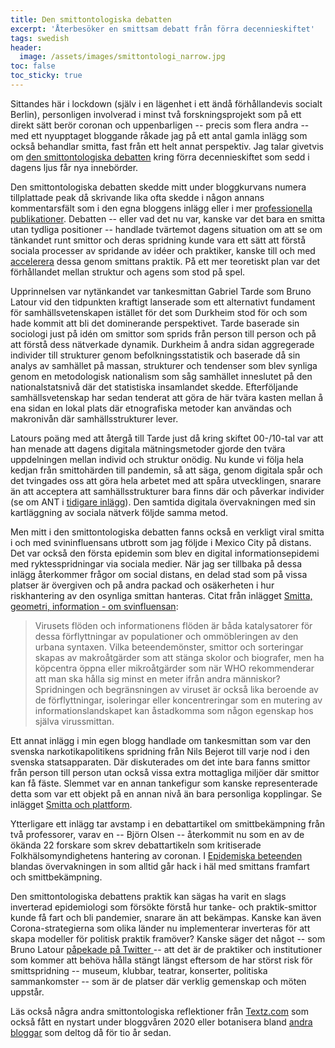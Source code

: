 ```yaml
---
title: Den smittontologiska debatten
excerpt: 'Återbesöker en smittsam debatt från förra decennieskiftet'
tags: swedish 
header:
  image: /assets/images/smittontologi_narrow.jpg
toc: false
toc_sticky: true
---
```


Sittandes här i lockdown (själv i en lägenhet i ett ändå förhållandevis socialt Berlin), personligen involverad i minst två forskningsprojekt som på ett direkt sätt berör coronan och uppenbarligen -- precis som flera andra -- med ett nyupptaget bloggande råkade jag på ett antal gamla inlägg som också behandlar smitta, fast från ett helt annat perspektiv. Jag talar givetvis om [den smittontologiska debatten](https://www.google.com/search?q=smittontologi) kring förra decennieskiftet som sedd i dagens ljus får nya innebörder.

Den smittontologiska debatten skedde mitt under bloggkurvans numera tillplattade peak då skrivande lika ofta skedde i någon annans kommentarsfält som i den egna bloggens inlägg eller i mer [professionella publikationer](https://www.eurozine.com/smittontologi/). Debatten -- eller vad det nu var, kanske var det bara en smitta utan tydliga positioner -- handlade tvärtemot dagens situation om att se om tänkandet runt smittor och deras spridning kunde vara ett sätt att förstå sociala processer av spridande av idéer och praktiker, kanske till och med [accelerera](2010-09-17-accelerationism-iii-eskalationism-pirateri-och-den-absoluta-horisonten-for-manskligheten.html) dessa genom smittans praktik. På ett mer teoretiskt plan var det förhållandet mellan struktur och agens som stod på spel.

Upprinnelsen var nytänkandet var tankesmittan Gabriel Tarde som Bruno Latour vid den tidpunkten kraftigt lanserade som ett alternativt fundament för samhällsvetenskapen istället för det som Durkheim stod för och som hade kommit att bli det dominerande perspektivet. Tarde baserade sin sociologi just på idén om smittor som sprids från person till person och på att förstå dess nätverkade dynamik. Durkheim å andra sidan aggregerade individer till strukturer genom befolkningsstatistik och baserade då sin analys av samhället på massan, strukturer och tendenser som blev synliga genom en metodologisk nationalism som såg samhället inneslutet på den nationalstatsnivå där det statistiska insamlandet skedde. Efterföljande samhällsvetenskap har sedan tenderat att göra de här tvära kasten mellan å ena sidan en lokal plats där etnografiska metoder kan användas och makronivån där samhällsstrukturer lever. 

Latours poäng med att återgå till Tarde just då kring skiftet 00-/10-tal var att han menade att dagens digitala mätningsmetoder gjorde den tvära uppdelningen mellan individ och struktur onödig. Nu kunde vi följa hela kedjan från smittohärden till pandemin, så att säga, genom digitala spår och det tvingades oss att göra hela arbetet med att spåra utvecklingen, snarare än att acceptera att samhällsstrukturer bara finns där och påverkar individer (se om ANT i [tidigare inlägg](2009-07-22-sts-101.html)). Den samtida digitala övervakningen med sin kartläggning av sociala nätverk följde samma metod.

Men mitt i den smittontologiska debatten fanns också en verkligt viral smitta i och med svininfluensans utbrott som jag följde i Mexico City på distans. Det var också den första epidemin som blev en digital informationsepidemi med ryktesspridningar via sociala medier. När jag ser tillbaka på dessa inlägg återkommer frågor om social distans, en delad stad som på vissa platser är övergiven och på andra packad och osäkerheten i hur riskhantering av den osynliga smittan hanteras. Citat från inlägget [Smitta, geometri, information - om svinfluensan](2009-04-27-smittor-geometri-och-information-om-svinfluensan.html):

> Virusets flöden och informationens flöden är båda katalysatorer för dessa förflyttningar av populationer och ommöbleringen av den urbana syntaxen. Vilka beteendemönster, smittor och sorteringar skapas av makroåtgärder som att stänga skolor och biografer, men ha köpcentra öppna eller mikroåtgärder som när WHO rekommenderar att man ska hålla sig minst en meter ifrån andra människor? Spridningen och begränsningen av viruset är också lika beroende av de förflyttningar, isoleringar eller koncentreringar som en mutering av informationslandskapet kan åstadkomma som någon egenskap hos själva virussmittan.

Ett annat inlägg i min egen blogg handlade om tankesmittan som var den svenska narkotikapolitikens spridning från Nils Bejerot till varje nod i den svenska statsapparaten. Där diskuterades om det inte bara fanns smittor från person till person utan också vissa extra mottagliga miljöer där smittor kan få fäste. Slemmet var en annan tankefigur som kanske representerade detta som var ett objekt på en annan nivå än bara personliga kopplingar. Se inlägget [Smitta och plattform](2010-06-14-smitta-och-plattform.html).

Ytterligare ett inlägg tar avstamp i en debattartikel om smittbekämpning från två professorer, varav en -- Björn Olsen -- återkommit nu som en av de ökända 22 forskare som skrev debattartikeln som kritiserade Folkhälsomyndighetens hantering av coronan. I [Epidemiska beteenden](2009-04-29-epidemiska-beteenden.html) blandas övervakningen in som alltid går hack i häl med smittans framfart och smittbekämpning.

Den smittontologiska debattens praktik kan sägas ha varit en slags inverterad epidemiologi som försökte förstå hur tanke- och praktik-smittor kunde få fart och bli pandemier, snarare än att bekämpas. Kanske kan även Corona-strategierna som olika länder nu implementerar inverteras för att skapa modeller för politisk praktik framöver? Kanske säger det något -- som Bruno Latour [påpekade på Twitter ](https://twitter.com/BrunoLatourAIME/status/1256160743164121093) -- att det är de praktiker och institutioner som kommer att behöva hålla stängt längst eftersom de har störst risk för smittspridning -- museum, klubbar, teatrar, konserter, politiska sammankomster -- som är de platser där verklig gemenskap och möten uppstår.

Läs också några andra smittontologiska reflektioner från [Textz.com](https://textz.com/textz/The%20Pandemic%20Is%20a%20Portal.txt) som också fått en nystart under bloggvåren 2020 eller botanisera bland [andra bloggar](https://www.google.com/search?q=smittontologi) som deltog då för tio år sedan.
